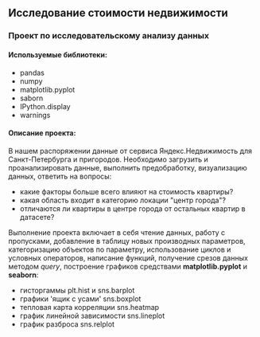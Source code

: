 ## Исследование стоимости недвижимости
### Проект по исследовательскому анализу данных
#### Используемые библиотеки:
- pandas
- numpy
- matplotlib.pyplot
- saborn
- IPython.display
- warnings



#### Описание проекта:
В нашем распоряжении данные от сервиса Яндекс.Недвижимость для Санкт-Петербурга и пригородов. Необходимо загрузить и проанализировать данные, выполнить предобработку, визуализацию данных, ответить на вопросы:
- какие факторы больше всего влияют на стоимость квартиры?
- какая область входит в категорию локации "центр города"?
- отличаются ли квартиры в центре города от остальных квартир в датасете?

Выполнение проекта включает в себя чтение данных, работу с пропусками, добавление в таблицу новых производных параметров, категоризацию объектов по параметру, использование циклов и условных операторов, написание функций, получение срезов данных методом *query*, построение графиков средствами **matplotlib.pyplot** и **seaborn**:
- гисторгаммы plt.hist и sns.barplot
- графики 'ящик с усами' sns.boxplot
- тепловая карта корреляции sns.heatmap
- график линейной зависимости sns.lineplot
- график разброса sns.relplot

